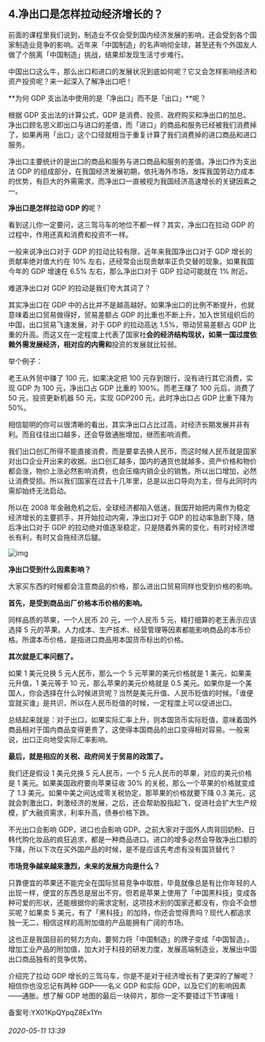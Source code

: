 ## 4.净出口是怎样拉动经济增长的？
前面的课程里我们说到，制造业不仅会受到国内经济发展的影响，还会受到各个国家制造业竞争的影响。近年来「中国制造」的名声响彻全球，甚至还有个外国友人做了个脱离「中国制造」挑战，结果却发现生活寸步难行。


中国出口这么牛，那么出口和进口的发展状况到底如何呢？它又会怎样影响经济和资产投资呢？来一起深入了解净出口吧！


**为何 GDP 支出法中使用的是「净出口」而不是「出口」**呢？


根据 GDP 支出法的计算公式，GDP 是消费、投资、政府购买和净出口的加总。净出口顾名思义即出口与进口的差值，而「进口」的商品和服务已经被我们消费掉了，如果再用「出口」这个口径就相当于重复计算了我们消费掉的进口商品和进口服务。


净出口主要统计的是出口的商品和服务与进口商品和服务的差值。净出口作为支出法 GDP 的组成部分，在我国经济发展初期，依托海外市场，发挥我国劳动力成本的优势，有巨大的外需需求，而净出口一直被视为我国经济高速增长的关键因素之一。


**净出口是怎样拉动 GDP 的**呢？


看到这儿你一定要问，这三驾马车的地位不都一样？其实，净出口在拉动 GDP 的过程中，作用还真和消费和投资不一样。


一般来说净出口对于 GDP 的拉动比较有限，近年来我国净出口对于 GDP 增长的贡献率绝对值大约在 10% 左右，还经常会出现贡献率正负交替的现象。如果我国今年的 GDP 增速在 6.5% 左右，那么净出口对于 GDP 拉动可能就在 1% 附近。


难道净出口对 GDP 的拉动是我们夸大其词了？


其实净出口在 GDP 中的占比并不是越高越好。如果净出口的比例不断提升，也就意味着出口贸易做得好，贸易差额占 GDP 的比重也不断上升，加入世贸组织后的中国，出口贸易飞速发展，对于 GDP 的拉动高达 1.5%，带动贸易差额占 GDP 比重的升高。而这又在一定程度上代表了国家社**会的经济结构现状，如果一国过度依赖外需发展经济，相对应的内需和**投资的发展就比较弱。


举个例子：


老王从外贸中赚了 100 元，如果决定把 100 元存到银行，没有进行其它消费，实现 GDP 为 100 元，净出口占 GDP 比重的 100%。而老王赚了 100 元后，消费了 50 元，投资更新机器 50 元，实现 GDP200 元，此时净出口占 GDP 比重下降为 50%。


相信聪明的你可以很清晰的看出，其实净出口占比过高，对经济长期发展并非有利。而且往往出口越多，还会导致通胀增加，继而影响消费。


我们出口创汇所得不能直接消费，而是要拿去换人民币，而这时候人民币就是国家对出口企业开出来的收据。出口创汇越多，国内的通货也就越多，资产价格和物价都会涨，物价上涨必然影响消费，也会压缩内销企业的销售。所以出口增加，必然让消费受损。所以我们国家在过去十几年里，总是以出口导向为主，但与此同时内需却始终无法启动。


所以在 2008 年金融危机之后，全球经济都陷入低迷，我国开始把内需作为稳定经济增长的主要抓手，并开始拉动内需，净出口对于 GDP 的拉动率急剧下降，随后净出口对于 GDP 的拉动绝对值逐渐稳定，只是随着外需的变化，有时对经济增长有利，有时又会拖经济后腿。


![img](https://pic2.zhimg.com/v2-739ed031138d04a67e3cad2c9e0b7d95.webp)

**净出口受到什么因素影响？**


大家买东西的时候都会注意商品的价格，那么进出口贸易同样也受到价格的影响。


**首先，是受到商品出厂价格本币价格的影响。**


同样品质的苹果，一个人民币 20 元，一个人民币 5 元，精打细算的老王表示应该选择 5 元的苹果。人力成本、生产技术、经营管理等因素都能影响商品的本币价格。所谓本币价格，是指进口商品用本国货币标出的价格。


**其次就是汇率问题了。**


如果 1 美元兑换 5 元人民币，那么一个 5 元苹果的美元价格就是 1 美元，如果美元升值，1 美元等于 10 元，那么苹果的美元价格就是 0.5 美元。如果你是一个美国人，你会选择在什么时候进货呢？当然是美元升值、人民币贬值的时候。「谁便宜就买谁」是共识，所以在人民币贬值的时候，一定程度上可以促进出口。


总结起来就是：对于出口，如果实际汇率上升，则本国货币实际贬值，意味着国外商品相对于国内商品变得更贵了，这使得本国商品的出口变得相对容易。一般来说，出口正向地受实际汇率影响。


**最后，就是相应的关税、政府间关于贸易的政策了。**


我们还是假设 1 美元兑换 5 元人民币，一个 5 元人民币的苹果，对应的美元价格是 1 美元。如果美国政府要向苹果征收 30% 的关税，那么一个苹果的价格就变成了 1.3 美元。如果中美之间达成零关税协定，那苹果的价格就要下降 0.3 美元，这就会刺激出口，刺激经济的发展，之后，还会帮助股指起飞，促进社会扩大生产规模，扩大融资需求，利率升高，债券价格下跌。


不光出口会影响 GDP，进口也会影响 GDP。之前大家对于国外人肉背回奶粉、日韩代购化妆品的疯狂追求，都是一种商品进口。进口的增多必然会导致净出口额的下降，所以下次在买外国产品的时候，是不是应该先考虑有没有国货替代？


**市场竞争越来越来激烈，未来的发展方向是什么？**


只靠便宜的苹果还不能完全在国际贸易竞争中取胜，毕竟就像总是有比你年轻的人出现一样，便宜的东西总是层出不穷。但若是苹果上使用了「中国黑科技」变成各种可爱的形状，还能根据你的需求定制，这项技术别的国家还都没有，你会不会想买呢？如果卖 5 美元，有了「黑科技」的加持，你还会觉得贵吗？现代人都追求独一无二，相信这样的高附加值的产品能拥有广阔的市场。


这也正是我国目前的努力方向，要努力将「中国制造」的牌子变成「中国智造」，增加工业产品的附加值，加大对于科技的研发力度，发展高端制造业，发展出中国出口商品独有的竞争优势。


介绍完了拉动 GDP 增长的三驾马车，你是不是对于经济增长有了更深的了解呢？相信你也没忘记有两种 GDP——名义 GDP 和实际 GDP，以及它们的影响因素——通胀。想了解 GDP 地图的最后一块碎片，那你一定不要错过下节课哦！


备案号:YX01KpQYpqZ8Ex1Yn


###### 2020-05-11 13:39
